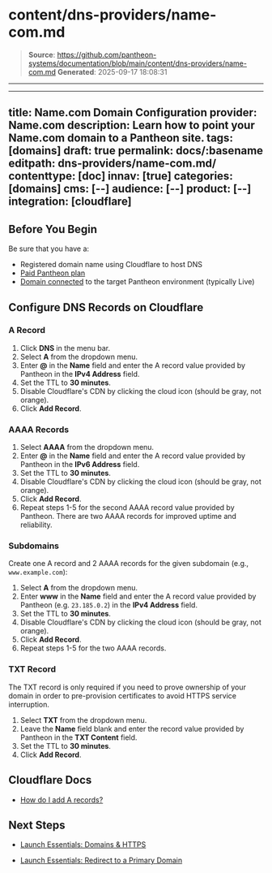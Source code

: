 # content/dns-providers/name-com.md

> **Source**: https://github.com/pantheon-systems/documentation/blob/main/content/dns-providers/name-com.md
> **Generated**: 2025-09-17 18:08:31

---

---
title: Name.com Domain Configuration
provider: Name.com
description: Learn how to point your Name.com domain to a Pantheon site.
tags: [domains]
draft: true
permalink: docs/:basename
editpath: dns-providers/name-com.md/
contenttype: [doc]
innav: [true]
categories: [domains]
cms: [--]
audience: [--]
product: [--]
integration: [cloudflare]
---
## Before You Begin
Be sure that you have a:

- Registered domain name using Cloudflare to host DNS
- [Paid Pantheon plan](/guides/launch/plans)
- [Domain connected](/guides/launch/domains) to the target Pantheon environment (typically Live)

## Configure DNS Records on Cloudflare

### A Record
1. Click **DNS** in the menu bar.
2. Select **A** from the dropdown menu.
3. Enter **@** in the **Name** field and enter the A record value provided by Pantheon in the **IPv4 Address** field.
4. Set the TTL to **30 minutes**.
5. Disable Cloudflare's CDN by clicking the cloud icon (should be gray, not orange).
6. Click **Add Record**.

### AAAA Records
1. Select **AAAA** from the dropdown menu.
2. Enter **@** in the **Name** field and enter the A record value provided by Pantheon in the **IPv6 Address** field.
3. Set the TTL to **30 minutes**.
4. Disable Cloudflare's CDN by clicking the cloud icon (should be gray, not orange).
5. Click **Add Record**.
6. Repeat steps 1-5 for the second AAAA record value provided by Pantheon. There are two AAAA records for improved uptime and reliability.

### Subdomains
Create one A record and 2 AAAA records for the given subdomain (e.g., `www.example.com`):

1. Select **A** from the dropdown menu.
2. Enter **www** in the **Name** field and enter the A record value provided by Pantheon (e.g. `23.185.0.2`) in the **IPv4 Address** field.
3. Set the TTL to **30 minutes**.
4. Disable Cloudflare's CDN by clicking the cloud icon (should be gray, not orange).
5. Click **Add Record**.
6. Repeat steps 1-5 for the two AAAA records.

### TXT Record
The TXT record is only required if you need to prove ownership of your domain in order to pre-provision certificates to avoid HTTPS service interruption.

1. Select **TXT** from the dropdown menu.
2. Leave the **Name** field blank and enter the record value provided by Pantheon in the **TXT Content** field.
3. Set the TTL to **30 minutes**.
4. Click **Add Record**.

## Cloudflare Docs

* [How do I add A records?](https://support.cloudflare.com/hc/en-us/articles/200169096-How-do-I-add-A-records-)

## Next Steps

* [Launch Essentials: Domains & HTTPS](/guides/launch/domains)

* [Launch Essentials: Redirect to a Primary Domain](/guides/launch/redirects)
